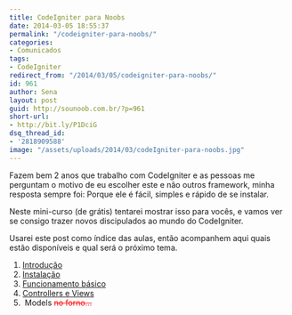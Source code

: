 ```yaml
---
title: CodeIgniter para Noobs
date: 2014-03-05 18:55:37
permalink: "/codeigniter-para-noobs/"
categories:
- Comunicados
tags:
- CodeIgniter
redirect_from: "/2014/03/05/codeigniter-para-noobs/"
id: 961
author: Sena
layout: post
guid: http://sounoob.com.br/?p=961
short-url:
- http://bit.ly/P1DciG
dsq_thread_id:
- '2818909588'
image: "/assets/uploads/2014/03/codeIgniter-para-noobs.jpg"
---
```


Fazem bem 2 anos que trabalho com CodeIgniter e as pessoas me perguntam o motivo de eu escolher este e não outros framework, minha resposta sempre foi: Porque ele é fácil, simples e rápido de se instalar.

Neste mini-curso (de grátis) tentarei mostrar isso para vocês, e vamos ver se consigo trazer novos discipulados ao mundo do CodeIgniter.<!--more-->

Usarei este post como índice das aulas, então acompanhem aqui quais estão disponíveis e qual será o próximo tema.

  1. <a title="Introdução – CodeIgniter para Noobs" href="/introducao-codeigniter-para-noobs/" target="_blank">Introdução</a>
  2. <a title="Instalando o CodeIgniter" href="/instalando-o-codeigniter/" target="_blank">Instalação</a>
  3. <a title="Funcionamento básico do CodeIgniter" href="/funcionamento-basico-do-codeigniter/" target="_blank">Funcionamento básico</a>
  4. <a title="Controllers e Views – CodeIgniter" href="/controllers-e-views-codeigniter/" target="_blank">Controllers e Views</a>
  5.  Models <span style="color: #ff0000;"><del>no forno…</del></span>